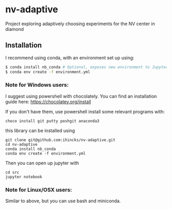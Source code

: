 # nv-adaptive
Project exploring adaptively choosing experiments for the NV center in diamond

## Installation

I recommend using conda, with an environment set up using:

```bash
$ conda install nb_conda # Optional, exposes new environment to Jupyter.
$ conda env create -f environment.yml
```

### Note for Windows users:

I suggest using powershell with chocolately. You can find an installation guide here: https://chocolatey.org/install

If you don't have them, use powershell install some relevant programs with:

    choco install git putty poshgit anaconda3
    
this library can be installed using 

    git clone git@github.com:ihincks/nv-adaptive.git
    cd nv-adaptive
    conda install nb_conda
    conda env create -f environment.yml
    
Then you can open up jupyter with

    cd src
    jupyter notebook
    
### Note for Linux/OSX users:

Similar to above, but you can use bash and miniconda.

